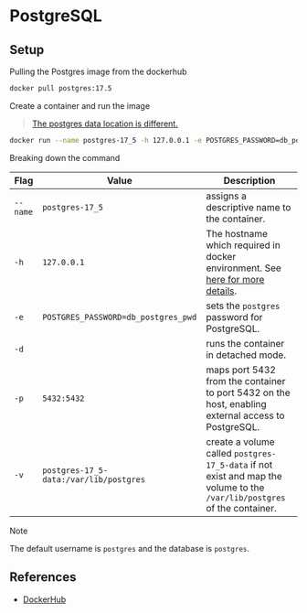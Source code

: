 # PostgreSQL

## Setup

Pulling the Postgres image from the dockerhub

```bash
docker pull postgres:17.5
```

Create a container and run the image

> [The postgres data location is different.](https://stackoverflow.com/a/76217607/16027098)

```bash
docker run --name postgres-17_5 -h 127.0.0.1 -e POSTGRES_PASSWORD=db_postgres_pwd -d -p 5432:5432 -v postgres-17_5-data:/var/lib/postgresql/data postgres:17.5
```

Breaking down the command

| Flag     | Value                                  | Description                                                                                                                                                   |
| -------- | -------------------------------------- | ------------------------------------------------------------------------------------------------------------------------------------------------------------- |
| `--name` | `postgres-17_5`                        | assigns a descriptive name to the container.                                                                                                                  |
| `-h`     | `127.0.0.1`                            | The hostname which required in docker environment. See [here for more details](https://forums.docker.com/t/cant-connect-to-postgres-through-docker/120051/5). |
| `-e`     | `POSTGRES_PASSWORD=db_postgres_pwd`    | sets the `postgres` password for PostgreSQL.                                                                                                                  |
| `-d`     |                                        | runs the container in detached mode.                                                                                                                          |
| `-p`     | `5432:5432`                            | maps port 5432 from the container to port 5432 on the host, enabling external access to PostgreSQL.                                                           |
| `-v`     | `postgres-17_5-data:/var/lib/postgres` | create a volume called `postgres-17_5-data` if not exist and map the volume to the `/var/lib/postgres` of the container.                                      |

> [!NOTE]
> The default username is `postgres` and the database is `postgres`.

## References

* [DockerHub](https://hub.docker.com/_/postgres/)
